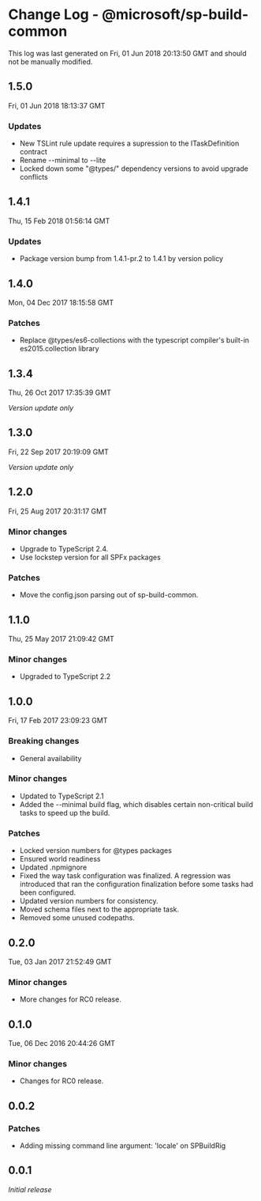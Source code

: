 # Change Log - @microsoft/sp-build-common

This log was last generated on Fri, 01 Jun 2018 20:13:50 GMT and should not be manually modified.

## 1.5.0
Fri, 01 Jun 2018 18:13:37 GMT

### Updates

- New TSLint rule update requires a supression to the ITaskDefinition contract
- Rename --minimal to --lite
- Locked down some "@types/" dependency versions to avoid upgrade conflicts

## 1.4.1
Thu, 15 Feb 2018 01:56:14 GMT

### Updates

- Package version bump from 1.4.1-pr.2 to 1.4.1 by version policy

## 1.4.0
Mon, 04 Dec 2017 18:15:58 GMT

### Patches

- Replace @types/es6-collections with the typescript compiler's built-in es2015.collection library

## 1.3.4
Thu, 26 Oct 2017 17:35:39 GMT

*Version update only*

## 1.3.0
Fri, 22 Sep 2017 20:19:09 GMT

*Version update only*

## 1.2.0
Fri, 25 Aug 2017 20:31:17 GMT

### Minor changes

- Upgrade to TypeScript 2.4.
- Use lockstep version for all SPFx packages

### Patches

- Move the config.json parsing out of sp-build-common.

## 1.1.0
Thu, 25 May 2017 21:09:42 GMT

### Minor changes

- Upgraded to TypeScript 2.2

## 1.0.0
Fri, 17 Feb 2017 23:09:23 GMT

### Breaking changes

- General availability

### Minor changes

- Updated to TypeScript 2.1
- Added the --minimal build flag, which disables certain non-critical build tasks to speed up the build.

### Patches

- Locked version numbers for @types packages
- Ensured world readiness
- Updated .npmignore
- Fixed the way task configuration was finalized. A regression was introduced that ran the configuration finalization before some tasks had been configured.
- Updated version numbers for consistency.
- Moved schema files next to the appropriate task.
- Removed some unused codepaths.

## 0.2.0
Tue, 03 Jan 2017 21:52:49 GMT

### Minor changes

- More changes for RC0 release.

## 0.1.0
Tue, 06 Dec 2016 20:44:26 GMT

### Minor changes

- Changes for RC0 release.

## 0.0.2

### Patches

- Adding missing command line argument: 'locale' on SPBuildRig

## 0.0.1

*Initial release*

